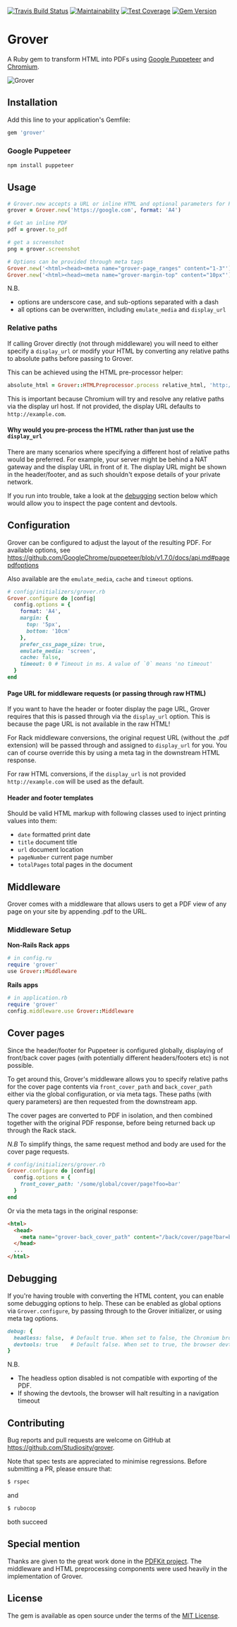 [![Travis Build Status](https://img.shields.io/travis/Studiosity/grover.svg?style=flat)](https://travis-ci.org/Studiosity/grover)
[![Maintainability](https://api.codeclimate.com/v1/badges/37609653789bcf2c8d94/maintainability)](https://codeclimate.com/github/Studiosity/grover/maintainability)
[![Test Coverage](https://api.codeclimate.com/v1/badges/37609653789bcf2c8d94/test_coverage)](https://codeclimate.com/github/Studiosity/grover/test_coverage)
[![Gem Version](https://badge.fury.io/rb/grover.svg)](https://badge.fury.io/rb/grover)

# Grover

A Ruby gem to transform HTML into PDFs using [Google Puppeteer](https://github.com/GoogleChrome/puppeteer)
and [Chromium](https://www.chromium.org/Home).

![Grover](/Grover.jpg "Grover")

## Installation

Add this line to your application's Gemfile:

```ruby
gem 'grover'
```

### Google Puppeteer
```bash
npm install puppeteer
``` 


## Usage
```ruby
# Grover.new accepts a URL or inline HTML and optional parameters for Puppeteer
grover = Grover.new('https://google.com', format: 'A4')

# Get an inline PDF
pdf = grover.to_pdf

# get a screenshot
png = grover.screenshot

# Options can be provided through meta tags
Grover.new('<html><head><meta name="grover-page_ranges" content="1-3"')
Grover.new('<html><head><meta name="grover-margin-top" content="10px"')
```

N.B.
* options are underscore case, and sub-options separated with a dash
* all options can be overwritten, including `emulate_media` and `display_url`

### Relative paths
If calling Grover directly (not through middleware) you will need to either specify a `display_url` or modify your
HTML by converting any relative paths to absolute paths before passing to Grover.

This can be achieved using the HTML pre-processor helper:

```ruby
absolute_html = Grover::HTMLPreprocessor.process relative_html, 'http://my.server/', 'http'
```

This is important because Chromium will try and resolve any relative paths via the display url host. If not provided,
the display URL defaults to `http://example.com`.

#### Why would you pre-process the HTML rather than just use the `display_url`
There are many scenarios where specifying a different host of relative paths would be preferred. For example, your
server might be behind a NAT gateway and the display URL in front of it. The display URL might be shown in the
header/footer, and as such shouldn't expose details of your private network.  

If you run into trouble, take a look at the [debugging](#debugging) section below which would allow you to inspect the
page content and devtools.       


## Configuration
Grover can be configured to adjust the layout of the resulting PDF. 
For available options, see https://github.com/GoogleChrome/puppeteer/blob/v1.7.0/docs/api.md#pagepdfoptions

Also available are the `emulate_media`, `cache` and `timeout` options.
 
```ruby
# config/initializers/grover.rb
Grover.configure do |config|
  config.options = {
    format: 'A4',
    margin: {
      top: '5px',
      bottom: '10cm'
    },
    prefer_css_page_size: true,
    emulate_media: 'screen',
    cache: false,
    timeout: 0 # Timeout in ms. A value of `0` means 'no timeout'
  }
end
```

#### Page URL for middleware requests (or passing through raw HTML)
If you want to have the header or footer display the page URL, Grover requires that this is passed through via the
`display_url` option. This is because the page URL is not available in the raw HTML!

For Rack middleware conversions, the original request URL (without the .pdf extension) will be passed through and
assigned to `display_url` for you. You can of course override this by using a meta tag in the downstream HTML response.

For raw HTML conversions, if the `display_url` is not provided `http://example.com` will be used as the default.

#### Header and footer templates
Should be valid HTML markup with following classes used to inject printing values into them:
* `date` formatted print date
* `title` document title
* `url` document location
* `pageNumber` current page number
* `totalPages` total pages in the document  


## Middleware
Grover comes with a middleware that allows users to get a PDF view of
any page on your site by appending .pdf to the URL.

### Middleware Setup
**Non-Rails Rack apps**
```ruby
# in config.ru
require 'grover'
use Grover::Middleware
```

**Rails apps**
```ruby
# in application.rb
require 'grover'
config.middleware.use Grover::Middleware
```


## Cover pages
Since the header/footer for Puppeteer is configured globally, displaying of front/back cover
pages (with potentially different headers/footers etc) is not possible.

To get around this, Grover's middleware allows you to specify relative paths for the cover page contents
via `front_cover_path` and `back_cover_path` either via the global configuration, or via meta tags.
These paths (with query parameters) are then requested from the downstream app.

The cover pages are converted to PDF in isolation, and then combined together with the original PDF response,
before being returned back up through the Rack stack. 
 
_N.B_ To simplify things, the same request method and body are used for the cover page requests.

```ruby
# config/initializers/grover.rb
Grover.configure do |config|
  config.options = {
    front_cover_path: '/some/global/cover/page?foo=bar'
  }
end
```

Or via the meta tags in the original response:
```HTML
<html>
  <head>
    <meta name="grover-back_cover_path" content="/back/cover/page?bar=baz" />
  </head>
  ...
</html>    
```
 

## Debugging
If you're having trouble with converting the HTML content, you can enable some debugging options to help. These can be
enabled as global options via `Grover.configure`, by passing through to the Grover initializer, or using meta tag
options.

```ruby
debug: {
  headless: false,  # Default true. When set to false, the Chromium browser will be displayed
  devtools: true    # Default false. When set to true, the browser devtools will be displayed. 
}
```

N.B.
* The headless option disabled is not compatible with exporting of the PDF.
* If showing the devtools, the browser will halt resulting in a navigation timeout


## Contributing

Bug reports and pull requests are welcome on GitHub at https://github.com/Studiosity/grover.

Note that spec tests are appreciated to minimise regressions. Before submitting a PR, please ensure that:
 
```bash
$ rspec
```
and

```bash
$ rubocop
```
both succeed


## Special mention
Thanks are given to the great work done in the [PDFKit project](https://github.com/pdfkit/pdfkit).
The middleware and HTML preprocessing components were used heavily in the implementation of Grover.  


## License

The gem is available as open source under the terms of the [MIT License](http://opensource.org/licenses/MIT).
